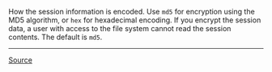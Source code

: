 How the session information is encoded. Use `md5` for encryption using the MD5 algorithm, or `hex` for hexadecimal encoding. If you encrypt the session data, a user with access to the file system cannot read the session contents. The default is `md5`.

---

[Source](https://experienceleague.adobe.com/docs/experience-manager-dispatcher/using/configuring/dispatcher-configuration.html?lang=en#enabling-secure-sessions-sessionmanagement)
